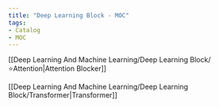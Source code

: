 ```yaml
---
title: "Deep Learning Block - MOC"
tags:
- Catalog
- MOC
---
```


[[Deep Learning And Machine Learning/Deep Learning Block/⭐Attention|Attention Blocker]]

[[Deep Learning And Machine Learning/Deep Learning Block/Transformer|Transformer]]

